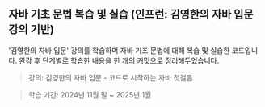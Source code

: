 ## 자바 기초 문법 복습 및 실습 (인프런: 김영한의 자바 입문 강의 기반)

'김영한의 자바 입문' 강의를 학습하며 자바 기초 문법에 대해 복습 및 실습한 코드입니다.
완강 후 단계별로 학습한 내용을 한 개의 커밋으로 정리해두었습니다.

> 강의: 김영한의 자바 입문 - 코드로 시작하는 자바 첫걸음

> 학습 기간: 2024년 11월 말 ~ 2025년 1월
